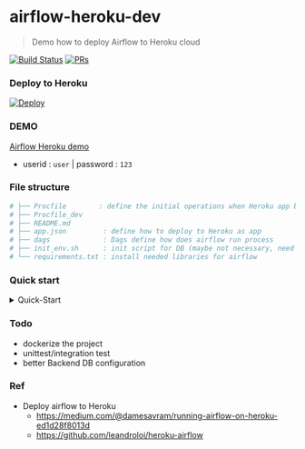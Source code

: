 # airflow-heroku-dev 
> Demo how to deploy Airflow to Heroku cloud 

[![Build Status](https://travis-ci.org/yennanliu/Xjob.svg?branch=master)](https://travis-ci.org/yennanliu/airflow-heroku-dev)
[![PRs](https://img.shields.io/badge/PRs-welcome-6574cd.svg)](https://github.com/yennanliu/airflow-heroku-dev/pulls)

### Deploy to Heroku 
[![Deploy](https://www.herokucdn.com/deploy/button.svg)](https://heroku.com/deploy?template=https://github.com/yennanliu/airflow-heroku-dev)

### DEMO 
[Airflow Heroku demo](http://airflow-heroku.herokuapp.com/)
- userid : `user` |  password : `123`


### File structure 
```bash
# ├── Procfile        : define the initial operations when Heroku app built and deployed 
# ├── Procfile_dev
# ├── README.md
# ├── app.json         : define how to deploy to Heroku as app 
# ├── dags             : Dags define how does airflow run process  
# ├── init_env.sh      : init script for DB (maybe not necessary, need to check)
# └── requirements.txt : install needed libraries for airflow 
```

### Quick start 
<details>
<summary>Quick-Start</summary>
```bash
# clone the repo
$ cd && git https://github.com/yennanliu/airflow-heroku-dev.git
$ cd && cd airflow-heroku-dev 
# create heroku project  
$ heroku create airflow-heroku 
# set up postgresql as airflow backend 
$ heroku addons:create heroku-postgresql:dev -a airflow-heroku
# show heroku config 
$ heroku config -a airflow-heroku
# heroku airflow config 
$ heroku config:set  -a airflow-heroku  AIRFLOW__CORE__SQL_ALCHEMY_CONN=<replace_with_your_postgre_DB_url>
$ heroku config:set  -a airflow-heroku  AIRFLOW__CORE__LOAD_EXAMPLES=False
# get the via AIRFLOW_FERNET_KEY 
$ python -c \"from cryptography.fernet import Fernet; print (Fernet.generate_key())\"
$ heroku config:set  -a airflow-heroku  AIRFLOW__CORE__FERNET_KEY=<your_FERNET_KEY>
$ heroku config:set -a airflow-heroku AIRFLOW__WEBSERVER__AUTHENTICATE=True
$ heroku config:set  -a airflow-heroku AIRFLOW__WEBSERVER__AUTH_BACKEND=airflow.contrib.auth.backends.password_auth
# update to git
$ git add . && git commit -m 'code update for heroku deployment'
# add remote heroku git 
$ heroku git:remote -a airflow-heroku
# deploy to heroku 
$ git push heroku master 
# track deploy log 
$ heroku logs --tail
# if everything works fine, should be able to access your app via command below
$ heroku open 
```
</details>

### Todo 
- dockerize the project 
- unittest/integration test 
- better Backend DB configuration 

### Ref 
- Deploy airflow to Heroku
	- https://medium.com/@damesavram/running-airflow-on-heroku-ed1d28f8013d
	- https://github.com/leandroloi/heroku-airflow
	